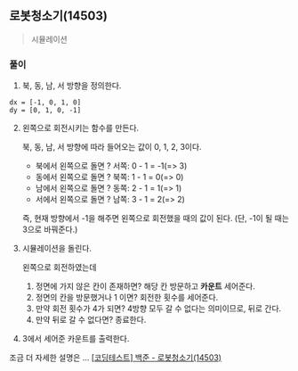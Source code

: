 ## 로봇청소기(14503)
> 시뮬레이션 

### 풀이
1. 북, 동, 남, 서 방향을 정의한다. 
  ```
  dx = [-1, 0, 1, 0]
  dy = [0, 1, 0, -1]
  ```

2. 왼쪽으로 회전시키는 함수를 만든다. 
   
   북, 동, 남, 서 방향에 따라 들어오는 값이 0, 1, 2, 3이다. 
   - 북에서 왼쪽으로 돌면 ? 서쪽: 0 - 1 = -1(=> 3)
   - 동에서 왼쪽으로 돌면 ? 북쪽: 1 - 1 = 0(=> 0)
   - 남에서 왼쪽으로 돌면 ? 동쪽: 2 - 1 = 1(=> 1)
   - 서에서 왼쪽으로 돌면 ? 남쪽: 3 - 1 = 2(=> 2)
  
    즉, 현재 방향에서 -1을 해주면 왼쪽으로 회전했을 때의 값이 된다. (단, -1이 될 때는 3으로 바꿔준다.) 

3. 시뮬레이션을 돌린다. 
   
   왼쪽으로 회전하였는데 
   1. 정면에 가지 않은 칸이 존재하면? 해당 칸 방문하고 **카운트** 세어준다. 
   2. 정면의 칸을 방문했거나 1 이면? 회전한 횟수를 세어준다. 
   3. 만약 회전 횟수가 4가 되면? 4방향 모두 갈 수 없다는 의미이므로, 뒤로 간다.
   4. 만약 뒤로 갈 수 없다면? 종료한다. 

4. 3에서 세어준 카운트를 출력한다. 

조금 더 자세한 설명은 ... [[코딩테스트] 백준 - 로봇청소기(14503)](https://blog.naver.com/diddnjs02/222128385864)
